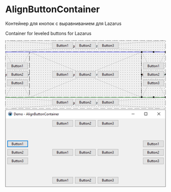# AlignButtonContainer
Контейнер для кнопок с выравниванием для Lazarus

Container for leveled buttons for Lazarus

![image](/image.png "image")
![image](/demo.png "image")
